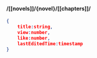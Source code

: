 #### /[[novels]]/{novel}/[[chapters]]/
```json
{
	title:string,
	view:number,
	like:number,
	lastEditedTime:timestamp
}
```